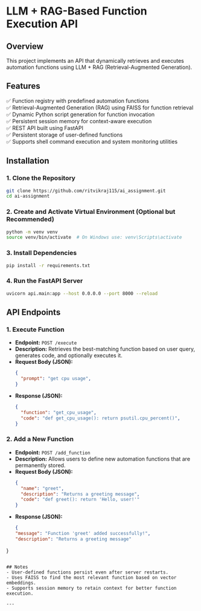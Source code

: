 # LLM + RAG-Based Function Execution API

## Overview
This project implements an API that dynamically retrieves and executes automation functions using LLM + RAG (Retrieval-Augmented Generation).

## Features
✅ Function registry with predefined automation functions  
✅ Retrieval-Augmented Generation (RAG) using FAISS for function retrieval  
✅ Dynamic Python script generation for function invocation  
✅ Persistent session memory for context-aware execution  
✅ REST API built using FastAPI  
✅ Persistent storage of user-defined functions  
✅ Supports shell command execution and system monitoring utilities  

## Installation

### 1. Clone the Repository
```sh
git clone https://github.com/ritvikraj115/ai_assignment.git
cd ai-assignment
```

### 2. Create and Activate Virtual Environment (Optional but Recommended)
```sh
python -m venv venv
source venv/bin/activate  # On Windows use: venv\Scripts\activate
```

### 3. Install Dependencies
```sh
pip install -r requirements.txt
```

### 4. Run the FastAPI Server
```sh
uvicorn api.main:app --host 0.0.0.0 --port 8000 --reload
```

## API Endpoints

### 1. Execute Function
- **Endpoint:** `POST /execute`
- **Description:** Retrieves the best-matching function based on user query, generates code, and optionally executes it.
- **Request Body (JSON):**
  ```json
  {
    "prompt": "get cpu usage",
  }
  ```
- **Response (JSON):**
  ```json
  {
    "function": "get_cpu_usage",
    "code": "def get_cpu_usage(): return psutil.cpu_percent()",
  }
  ```

### 2. Add a New Function
- **Endpoint:** `POST /add_function`
- **Description:** Allows users to define new automation functions that are permanently stored.
- **Request Body (JSON):**
  ```json
  {
    "name": "greet",
    "description": "Returns a greeting message",
    "code": "def greet(): return 'Hello, user!'"
  }
  ```
- **Response (JSON):**
  ```json
  {
  "message": "Function 'greet' added successfully!",
  "description": "Returns a greeting message"
}
  ```

## Notes
- User-defined functions persist even after server restarts.
- Uses FAISS to find the most relevant function based on vector embeddings.
- Supports session memory to retain context for better function execution.

---

